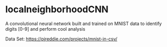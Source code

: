 # localneighborhoodCNN
A convolutional neural network built and trained on MNIST data to identify digits [0-9] and perform cool analysis

Data Set:
https://pjreddie.com/projects/mnist-in-csv/